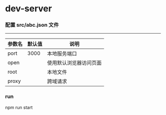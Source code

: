 # dev-server

### 配置 src/abc.json 文件

---

| 参数名            | 默认值  | 说明     |
| -------------- | ---- | ------ |
| port | 3000 | 本地服务端口      |
| open |      | 使用默认浏览器访问页面 |
| root |  | 本地文件      |
| proxy |      | 跨域请求 |
  
  
### run
npm run start
